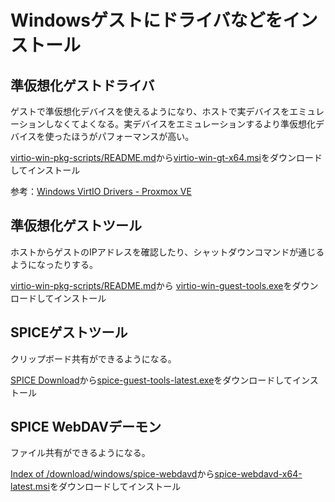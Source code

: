 # Windowsゲストにドライバなどをインストール
## 準仮想化ゲストドライバ
ゲストで準仮想化デバイスを使えるようになり、ホストで実デバイスをエミュレーションしなくてよくなる。実デバイスをエミュレーションするより準仮想化デバイスを使ったほうがパフォーマンスが高い。

[virtio-win-pkg-scripts/README.md](https://github.com/virtio-win/virtio-win-pkg-scripts/blob/master/README.md)から[virtio-win-gt-x64.msi](https://fedorapeople.org/groups/virt/virtio-win/direct-downloads/latest-virtio/virtio-win-gt-x64.msi)をダウンロードしてインストール

参考：[Windows VirtIO Drivers - Proxmox VE](https://pve.proxmox.com/wiki/Windows_VirtIO_Drivers)

## 準仮想化ゲストツール
ホストからゲストのIPアドレスを確認したり、シャットダウンコマンドが通じるようになったりする。

[virtio-win-pkg-scripts/README.md](https://github.com/virtio-win/virtio-win-pkg-scripts/blob/master/README.md)から
[virtio-win-guest-tools.exe](https://fedorapeople.org/groups/virt/virtio-win/direct-downloads/latest-virtio/virtio-win-guest-tools.exe)をダウンロードしてインストール


## SPICEゲストツール
クリップボード共有ができるようになる。

[SPICE Download](https://www.spice-space.org/download.html)から[spice-guest-tools-latest.exe](https://www.spice-space.org/download/windows/spice-guest-tools/spice-guest-tools-latest.exe)をダウンロードしてインストール

## SPICE WebDAVデーモン
ファイル共有ができるようになる。

[Index of /download/windows/spice-webdavd](https://www.spice-space.org/download/windows/spice-webdavd/)から[spice-webdavd-x64-latest.msi](https://www.spice-space.org/download/windows/spice-webdavd/spice-webdavd-x64-latest.msi)をダウンロードしてインストール
